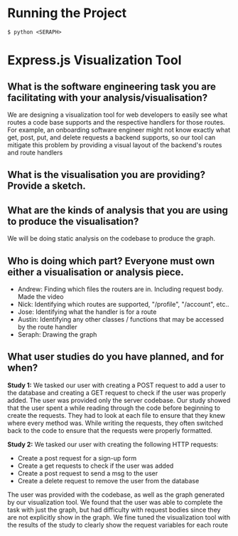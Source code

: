 # Running the Project

`
$ python <SERAPH>
`

# Express.js Visualization Tool

## What is the software engineering task you are facilitating with your analysis/visualisation?

We are designing a visualization tool for web developers to easily see what routes a code base supports and the respective handlers for those routes. For example, an onboarding software engineer might not know exactly what get, post, put, and delete requests a backend supports, so our tool can mitigate this problem by providing a visual layout of the backend's routes and route handlers

## What is the visualisation you are providing? Provide a sketch.

## What are the kinds of analysis that you are using to produce the visualisation?

We will be doing static analysis on the codebase to produce the graph.


## Who is doing which part? Everyone must own either a visualisation or analysis piece.

- Andrew: Finding which files the routers are in. Including request body. Made the video
- Nick:   Identifying which routes are supported, "/profile", "/account", etc..
- Jose:   Identifying what the handler is for a route
- Austin: Identifying any other classes / functions that may be accessed by the route handler
- Seraph: Drawing the graph

## What user studies do you have planned, and for when?

**Study 1:**
We tasked our user with creating a POST request to add a user to the database and creating a GET request to check if the user was properly added. The user was provided only the server codebase. Our study showed that the user spent a while reading through the code before beginning to create the requests. They had to look at each file to ensure that they knew where every method was. While writing the requests, they often switched back to the code to ensure that the requests were properly formatted.

**Study 2:**
We tasked our user with creating the following HTTP requests:

- Create a post request for a sign-up form
- Create a get requests to check if the user was added
- Create a post request to send a msg to the user
- Create a delete request to remove the user from the database

The user was provided with the codebase, as well as the graph generated by our visualization tool. We found that the user was able to complete the task with just the graph, but had difficulty with request bodies since they are not explicitly show in the graph. We fine tuned the visualization tool with the results of the study to clearly show the request variables for each route
